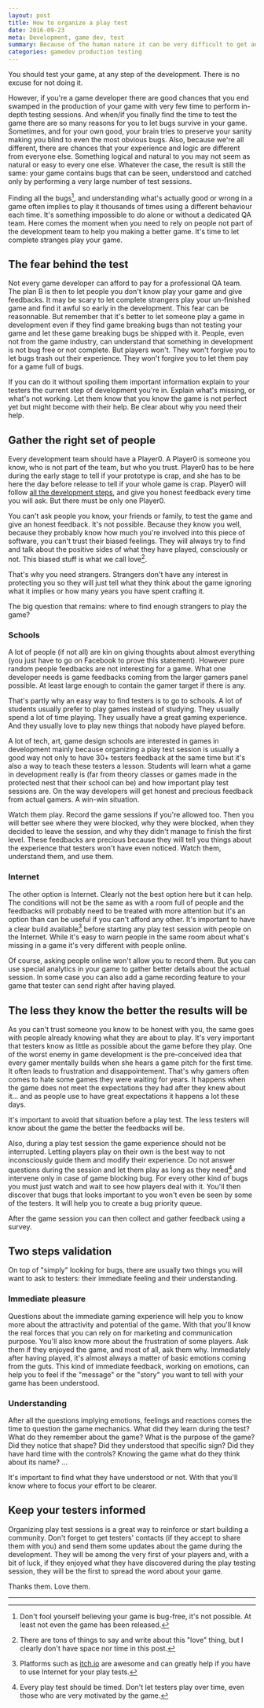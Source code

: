 ```yaml
---
layout: post
title: How to organize a play test
date: 2016-09-23
meta: Development, game dev, test
summary: Because of the human nature it can be very difficult to get an honnest feedback on the game you're making. Here are few things to know to get the most of your play test sessions.
categories: gamedev production testing
---
```


You should test your game, at any step of the development. There is no excuse for not doing it.

However, if you're a game developer there are good chances that you end swamped in the production of your game with very few time to perform in-depth testing sessions. And when/if you finally find the time to test the game there are so many reasons for you to let bugs survive in your game. Sometimes, and for your own good, your brain tries to preserve your sanity making you blind to even the most obvious bugs. Also, because we're all different, there are chances that your experience and logic are different from everyone else. Something logical and natural to you may not seem as natural or easy to every one else. Whatever the case, the result is still the same: your game contains bugs that can be seen, understood and catched only by performing a very large number of test sessions.

Finding all the bugs[^1], and understanding what's actually good or wrong in a game often implies to play it thousands of times using a different behaviour each time. It's something impossible to do alone or without a dedicated QA team. Here comes the moment when you need to rely on people not part of the development team to help you making a better game. It's time to let complete stranges play your game.

## The fear behind the test

Not every game developer can afford to pay for a professional QA team. The plan B is then to let people you don't know play your game and give feedbacks. It may be scary to let complete strangers play your un-finished game and find it awful so early in the development. This fear can be reasonnable. But remember that it's better to let someone play a game in development even if they find game breaking bugs than not testing your game and let these game breaking bugs be shipped with it. People, even not from the game industry, can understand that something in development is not bug free or not complete. But players won't. They won't forgive you to let bugs trash out their experience. They won't forgive you to let them pay for a game full of bugs.

If you can do it without spoiling them important information explain to your testers the current step of development you're in. Explain what's missing, or what's not working. Let them know that you know the game is not perfect yet but might become with their help. Be clear about why you need their help.

## Gather the right set of people

Every development team should have a Player0. A Player0 is someone you know, who is not part of the team, but who you trust. Player0 has to be here during the early stage to tell if your prototype is crap, and she has to be here the day before release to tell if your whole game is crap. Player0 will follow [all the development steps](/blog/five-gates-gamedev), and give you honest feedback every time you will ask. But there must be only one Player0.

You can't ask people you know, your friends or family, to test the game and give an honest feedback. It's not possible. Because they know you well, because they probably know how much you're involved into this piece of software, you can't trust their biased feelings. They will always try to find and talk about the positive sides of what they have played, consciously or not. This biased stuff is what we call love[^2].

That's why you need strangers. Strangers don't have any interest in protecting you so they will just tell what they think about the game ignoring what it implies or how many years you have spent crafting it.

The big question that remains: where to find enough strangers to play the game?

### Schools

A lot of people (if not all) are kin on giving thoughts about almost everything (you just have to go on Facebook to prove this statement). However pure random people feedbacks are not interesting for a game. What one developer needs is game feedbacks coming from the larger gamers panel possible. At least large enough to contain the gamer target if there is any.

That's partly why an easy way to find testers is to go to schools. A lot of students usually prefer to play games instead of studying. They usually spend a lot of time playing. They usually have a great gaming experience. And they usually love to play new things that nobody have played before.

A lot of tech, art, game design schools are interested in games in development mainly because organizing a play test session is usually a good way not only to have 30+ testers feedback at the same time but it's also a way to teach these testers a lesson. Students will learn what a game in development really is (far from theory classes or games made in the protected nest that their school can be) and how important play test sessions are. On the way developers will get honest and precious feedback from actual gamers. A win-win situation.

Watch them play. Record the game sessions if you're allowed too. Then you will better see where they were blocked, why they were blocked, when they decided to leave the session, and why they didn't manage to finish the first level. These feedbacks are precious because they will tell you things about the experience that testers won't have even noticed. Watch them, understand them, and use them.

### Internet

The other option is Internet. Clearly not the best option here but it can help. The conditions will not be the same as with a room full of people and the feedbacks will probably need to be treated with more attention but it's an option than can be useful if you can't afford any other. It's important to have a clear build available[^3] before starting any play test session with people on the Internet. While it's easy to warn people in the same room about what's missing in a game it's very different with people online.

Of course, asking people online won't allow you to record them. But you can use special analytics in your game to gather better details about the actual session. In some case you can also add a game recording feature to your game that tester can send right after having played.

## The less they know the better the results will be

As you can't trust someone you know to be honest with you, the same goes with people already knowing what they are about to play. It's very important that testers know as little as possible about the game before they play. One of the worst enemy in game development is the pre-conceived idea that every gamer mentally builds when she hears a game pitch for the first time. It often leads to frustration and disappointement. That's why gamers often comes to hate some games they were waiting for years. It happens when the game does not meet the expectations they had after they knew about it... and as people use to have great expectations it happens a lot these days.

It's important to avoid that situation before a play test. The less testers will know about the game the better the feedbacks will be.

Also, during a play test session the game experience should not be interrupted. Letting players play on their own is the best way to not inconsciously guide them and modify their experience. Do not answer questions during the session and let them play as long as they need[^4] and intervene only in case of game blocking bug. For every other kind of bugs you must just watch and wait to see how players deal with it. You'll then discover that bugs that looks important to you won't even be seen by some of the testers. It will help you to create a bug priority queue.

After the game session you can then collect and gather feedback using a survey.

## Two steps validation

On top of "simply" looking for bugs, there are usually two things you will want to ask to testers: their immediate feeling and their understanding.

### Immediate pleasure

Questions about the immediate gaming experience will help you to know more about the attractivity and potential of the game. With that you'll know the real forces that you can rely on for marketing and communication purpose. You'll also know more about the frustration of some players. Ask them if they enjoyed the game, and most of all, ask them why. Immediately after having played, it's almost always a matter of basic emotions coming from the guts. This kind of immediate feedback, working on emotions, can help you to feel if the "message" or the "story" you want to tell with your game has been understood.

### Understanding

After all the questions implying emotions, feelings and reactions comes the time to question the game mechanics. What did they learn during the test? What do they remember about the game? What is the purpose of the game? Did they notice that shape? Did they understood that specific sign? Did they have hard time with the controls? Knowing the game what do they think about its name? ...

It's important to find what they have understood or not. With that you'll know where to focus your effort to be clearer.

## Keep your testers informed

Organizing play test sessions is a great way to reinforce or start building a community. Don't forget to get testers' contacts (if they accept to share them with you) and send them some updates about the game during the development. They will be among the very first of your players and, with a bit of luck, if they enjoyed what they have discovered during the play testing session, they will be the first to spread the word about your game.

Thanks them. Love them.

---

[^1]: Don't fool yourself believing your game is bug-free, it's not possible. At least not even the game has been released.
[^2]: There are tons of things to say and write about this "love" thing, but I clearly don't have space nor time in this post.
[^3]: Platforms such as [itch.io](http://itch.io) are awesome and can greatly help if you have to use Internet for your play tests.
[^4]: Every play test should be timed. Don't let testers play over time, even those who are very motivated by the game.